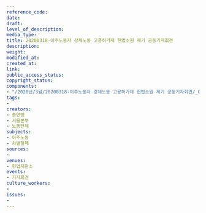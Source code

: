 ```yaml
---
reference_code: 
date: 
draft: 
level_of_description: 
media_type: 
title: 20200318-이주노동자 강제노동 고용허가제 헌법소원 제기 공동기자회견
description: 
weight: 
modified_at: 
created_at: 
link: 
public_access_status: 
copyright_status: 
components:
- "/2020년/3월/20200318-이주노동자 강제노동 고용허가제 헌법소원 제기 공동기자회견/_CTU5028.jpg"
tags:
- 
creators:
- 총연맹
- 서울본부
- 노동단체
subjects:
- 이주노동
- 차별철폐
sources:
- 
venues:
- 헌법재판소
events:
- 기자회견
culture_workers:
- 
issues:
- 
---
```

